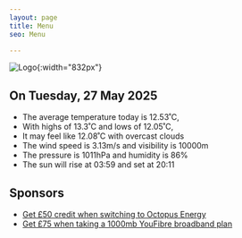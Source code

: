 ```yaml
---
layout: page
title: Menu
seo: Menu

---
```


![Logo](/images/logo.jpg){:width="832px"}

<!-- weather_marker starts -->
## On Tuesday, 27 May 2025

- The average temperature today is 12.53˚C,
- With highs of 13.3˚C and lows of 12.05˚C,
- It may feel like 12.08˚C with overcast clouds
- The wind speed is 3.13m/s and visibility is 10000m
- The pressure is 1011hPa and humidity is 86%
- The sun will rise at 03:59 and set at 20:11

<!-- weather_marker ends -->

## Sponsors

- [Get £50 credit when switching to Octopus Energy](https://bit.ly/3oD1nnS)
- [Get £75 when taking a 1000mb YouFibre broadband plan](https://aklam.io/91zWhU?)

